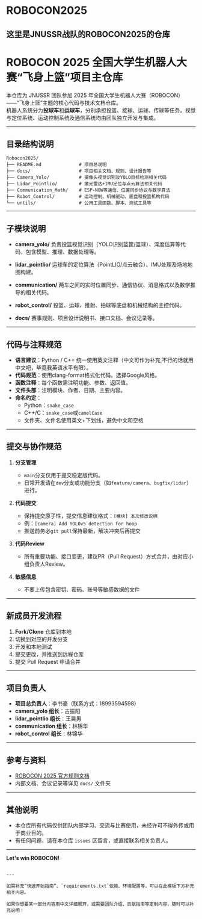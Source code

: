 # ROBOCON2025
这里是JNUSSR战队的ROBOCON2025的仓库
---

# ROBOCON 2025 全国大学生机器人大赛“飞身上篮”项目主仓库

本仓库为 JNUSSR 团队参加 2025 年全国大学生机器人大赛（ROBOCON）——“飞身上篮”主题的核心代码与技术文档仓库。  
机器人系统分为**投球车**和**运球车**，分别承担投篮、接球、运球、传球等任务。视觉与定位系统、运动控制系统及通信系统均由团队独立开发与集成。

---

## 目录结构说明

```plaintext
Robocon2025/
├── README.md              # 项目总说明
├── docs/                  # 项目相关文档、规则、设计报告等
├── Camera_Yolo/           # 摄像头视觉识别及YOLO目标检测相关代码
├── Lidar_Pointlio/        # 激光雷达+IMU定位与点云算法相关代码
├── Communication_Math/    # ESP-NOW等通信、位置同步协议与数学算法
├── Robot_Control/         # 运动控制、机械驱动、底盘和投篮机构代码
└── untils/                # 公用工具函数、脚本、测试工具等
```

---

## 子模块说明

* **camera\_yolo/**
  负责投篮视觉识别（YOLO识别篮筐/篮球）、深度估算等代码，包含模型、推理、数据处理等。

* **lidar\_pointlio/**
  运球车的定位算法（PointLIO/点云融合）、IMU处理及场地地图构建。

* **communication/**
  两车之间的实时位置同步、通信协议、消息格式以及数学推导的相关代码。

* **robot\_control/**
  投篮、运球、推射、拍球等底盘和机械结构的主控代码。

* **docs/**
  赛事规则、项目设计说明书、接口文档、会议记录等。

---

## 代码与注释规范

* **语言建议**：Python / C++ 统一使用英文注释（中文可作为补充,不行的话就用中文吧，毕竟我英语水平有限）。
* **代码规范**：使用clang-format格式化代码。选择Google风格。
* **函数注释**：每个函数需注明功能、参数、返回值。
* **文件头部**：注明模块、作者、日期、主要内容。
* **命名约定**：
  * Python：`snake_case`
  * C++/C：`snake_case`或`camelCase`
  * 文件夹、文件名使用英文+下划线，避免中文和空格

---

## 提交与协作规范

1. **分支管理**

   * `main`分支仅用于提交稳定版代码。
   * 日常开发请在`dev`分支或功能分支（如`feature/camera`、`bugfix/lidar`）进行。

2. **代码提交**

   * 保持提交原子性，提交信息建议格式：`[模块] 本次修改说明`
   * 例：`[camera] Add YOLOv5 detection for hoop`
   * 推送前务必`git pull`保持最新，解决冲突后再提交

3. **代码Review**

   * 所有重要功能、接口变更，建议PR（Pull Request）方式合并，由对应小组负责人Review。

4. **敏感信息**

   * 不要上传包含密钥、密码、账号等敏感数据的文件

---

## 新成员开发流程

1. **Fork/Clone** 仓库到本地
2. 切换到对应的开发分支
3. 开发和本地测试
4. 提交更改，并推送到远程仓库
5. 提交 Pull Request 申请合并

---

## 项目负责人

* **项目总负责人**：李书豪（联系方式：18993594598）
* **camera\_yolo 组长**：古振阳
* **lidar\_pointlio 组长**：王昊男
* **communication 组长**：林锦华
* **robot\_control 组长**：林锦华

---

## 参考与资料

* [ROBOCON 2025 官方规则文档](https://www.cnrobocon.net/)
* 内部文档、会议记录等详见 `docs/` 文件夹

---

## 其他说明

* 本仓库所有代码仅供团队内部学习、交流与比赛使用，未经许可不得外传或用于商业目的。
* 有任何问题，请在本仓库 `issues` 区留言，或直接联系相关负责人。

---

**Let's win ROBOCON!**

```

---

如需补充“快速开始指南”、`requirements.txt`依赖、环境配置等，可以在此模板下方补充相关内容。

如果你想要某一部分内容用中文详细展开，或需要团队介绍、贡献指南等定制内容，随时可以补充说明！
```
